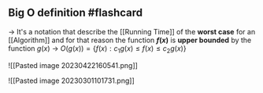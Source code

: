 
## Big O definition #flashcard

-> It's a notation that describe the [[Running Time]] of the **worst case** for an [[Algorithm]] and for that reason the function  **$f(x)$** is **upper bounded** by the function $g(x)$
-> $O(g(x)) = \{ f(x) : c_{1}g(x) \leq f(x) \leq c_{2}g(x)\}$
<!--ID: 1680112789678-->
![[Pasted image 20230422160541.png]]

![[Pasted image 20230301101731.png]]
